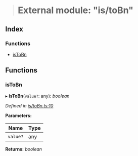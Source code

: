 > # External module: "is/toBn"

## Index

### Functions

* [isToBn](_is_tobn_.md#istobn)

## Functions

###  isToBn

▸ **isToBn**(`value?`: any): *boolean*

*Defined in [is/toBn.ts:10](https://github.com/polkadot-js/common/blob/22e76c1/packages/util/src/is/toBn.ts#L10)*

**Parameters:**

Name | Type |
------ | ------ |
`value?` | any |

**Returns:** *boolean*